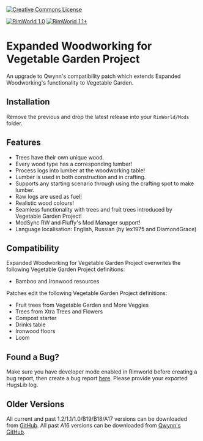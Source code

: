 [![Creative Commons License](https://i.creativecommons.org/l/by-nc-sa/4.0/80x15.png)](https://creativecommons.org/licenses/by-nc-sa/4.0/)

[![RimWorld 1.0](https://img.shields.io/badge/RimWorld-1.0-brightgreen.svg)](http://rimworldgame.com/)
[![RimWorld 1.1+](https://img.shields.io/badge/RimWorld-1.1%2B-brightgreen)](http://rimworldgame.com/)

# Expanded Woodworking for Vegetable Garden Project
An upgrade to Qwynn's compatibility patch which extends Expanded Woodworking's functionality to Vegetable Garden.

## Installation
Remove the previous and drop the latest release into your `RimWorld/Mods` folder.

## Features
- Trees have their own unique wood.
- Every wood type has a corresponding lumber!
- Process logs into lumber at the woodworking table!
- Lumber is used in both construction and in crafting.
- Supports any starting scenario through using the crafting spot to make lumber.
- Raw logs are used as fuel!
- Realistic wood colours!
- Seamless functionality with trees and fruit trees introduced by Vegetable Garden Project!
- ModSync RW and Fluffy's Mod Manager support!
- Language localisation: English, Russian (by lex1975 and DiamondGrace)

## Compatibility
Expanded Woodworking for Vegetable Garden Project overwrites the following Vegetable Garden Project definitions:
 
- Bamboo and Ironwood resources

Patches edit the following Vegetable Garden Project definitions:

- Fruit trees from Vegetable Garden and More Veggies
- Trees from Xtra Trees and Flowers
- Compost starter
- Drinks table
- Ironwood floors
- Loom

## Found a Bug?
Make sure you have developer mode enabled in Rimworld before creating a bug report, then create a bug report [here](https://github.com/Adventurer13/ExpandedWoodworkingVGP/issues). Please provide your exported HugsLib log.

## Older Versions
All current and past 1.2/1.1/1.0/B19/B18/A17 versions can be downloaded from [GitHub](https://github.com/Adventurer13/ExpandedWoodworkingVGP/releases).
All past A16 versions can be downloaded from [Qwynn's GitHub](https://github.com/Qwynn/ExpandedWoodworkingVG/releases).